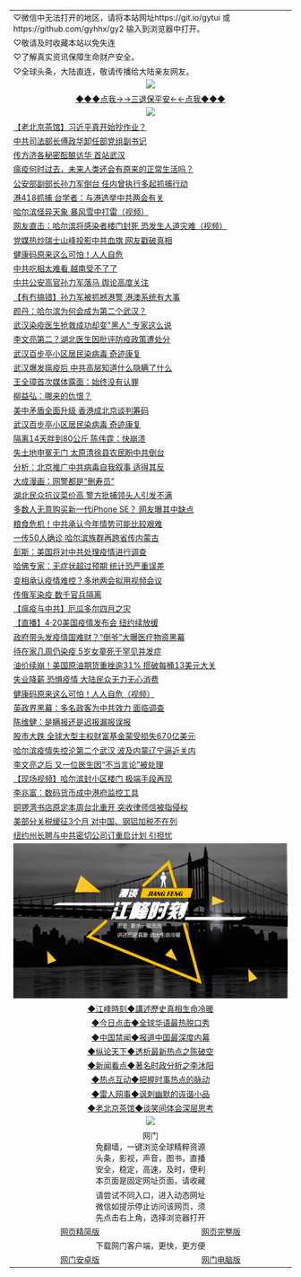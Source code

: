  <table>
<tr>
<td colspan="2" align=left>
♡微信中无法打开的地区，请将本站网址https://git.io/gytui 或 https://github.com/gyhhx/gy2 输入到浏览器中打开。 
 </td>
</tr>
 <tr>
 <td colspan="2" align=left>
♡敬请及时收藏本站以免失连
  <tr>
<td colspan="2" align=left>
♡了解真实资讯保障生命财产安全。
 </td>
   <tr>
<td colspan="2" align=left>
♡全球头条，大陆直连，敬请传播给大陆亲友网友。
 </td>
</tr>

</td>
 </tr>
  <tr>
    <td colspan="2" align=center><img src="https://github.com/gyhhx/image-upload/blob/master/3t%20(1).jpg"></td>
 </tr>
 <tr><td colspan="2" align="center"><a href="https://xfine.casa/oo.aspx?name=ogQuit&key=exgxucyqmkwgvwch&from=gy">◆◆◆点我→→三退保平安←←点我◆◆◆</a></td></tr>
  <tr>
    <td colspan="2" align=center><img src="https://cdn.jsdelivr.net/gh/gyoupiodf/im1/%E7%BD%91%E9%97%A8%E6%96%B0%E9%97%BB1.jpg"></td>
 </tr>

<tr><td colspan="2" align="left"><a href="https://xfine.casa/?name=c1159965&key=exgxucyqmkwgvwch&from=gy">【老北京茶馆】习近平真开始抄作业？</a></td></tr>
<tr><td colspan="2" align="left"><a href="https://xfine.casa/?name=c1159988&key=exgxucyqmkwgvwch&from=gy">中共司法部长傅政华卸任部党组副书记</a></td></tr>
<tr><td colspan="2" align="left"><a href="https://xfine.casa/?name=c1159914&key=exgxucyqmkwgvwch&from=gy">传方济各秘密酝酿访华 首站武汉</a></td></tr>
<tr><td colspan="2" align="left"><a href="https://xfine.casa/?name=c1159963&key=exgxucyqmkwgvwch&from=gy">瘟疫何时过去，未来人类还会有原来的正常生活吗？</a></td></tr>
<tr><td colspan="2" align="left"><a href="https://xfine.casa/?name=c1159973&key=exgxucyqmkwgvwch&from=gy">公安部副部长孙力军倒台 任内曾执行多起抓捕行动</a></td></tr>
<tr><td colspan="2" align="left"><a href="https://xfine.casa/?name=c1159900&key=exgxucyqmkwgvwch&from=gy">港418抓捕 台学者：与港选举中共两会有关</a></td></tr>
<tr><td colspan="2" align="left"><a href="https://xfine.casa/?name=c1159989&key=exgxucyqmkwgvwch&from=gy">哈尔滨怪异天象  暴风雪中打雷（视频）</a></td></tr>
<tr><td colspan="2" align="left"><a href="https://xfine.casa/?name=c1159964&key=exgxucyqmkwgvwch&from=gy">网友直击：哈尔滨将感染者楼门封死  恐发生人道灾难（视频）</a></td></tr>
<tr><td colspan="2" align="left"><a href="https://xfine.casa/?name=c1159990&key=exgxucyqmkwgvwch&from=gy">党媒热炒瑞士山峰投影中共血旗 网友戳破真相</a></td></tr>
<tr><td colspan="2" align="left"><a href="https://xfine.casa/?name=c1160021&key=exgxucyqmkwgvwch&from=gy">健康码原来这么可怕！人人自危</a></td></tr>
<tr><td colspan="2" align="left"><a href="https://xfine.casa/?name=c1160030&key=exgxucyqmkwgvwch&from=gy">中共吃相太难看 越南受不了了</a></td></tr>
<tr><td colspan="2" align="left"><a href="https://xfine.casa/?name=c1159972&key=exgxucyqmkwgvwch&from=gy">中共公安高官孙力军落马 舆论高度关注</a></td></tr>
<tr><td colspan="2" align="left"><a href="https://xfine.casa/?name=c1159960&key=exgxucyqmkwgvwch&from=gy">【有冇搞错】孙力军被抓撼港警 港澳系统有大事</a></td></tr>
<tr><td colspan="2" align="left"><a href="https://xfine.casa/?name=c1159948&key=exgxucyqmkwgvwch&from=gy">颜丹：哈尔滨为何会成为第二个武汉？</a></td></tr>
<tr><td colspan="2" align="left"><a href="https://xfine.casa/?name=c1160034&key=exgxucyqmkwgvwch&from=gy">武汉染疫医生抢救成功却变&quot;黑人&quot; 专家这么说</a></td></tr>
<tr><td colspan="2" align="left"><a href="https://xfine.casa/?name=c1159992&key=exgxucyqmkwgvwch&from=gy">李文亮第二？湖北医生因批评防疫政策遭处分</a></td></tr>
<tr><td colspan="2" align="left"><a href="https://xfine.casa/?name=c1159926&key=exgxucyqmkwgvwch&from=gy">武汉百步亭小区居民染病毒 奇迹康复</a></td></tr>
<tr><td colspan="2" align="left"><a href="https://xfine.casa/?name=c1159943&key=exgxucyqmkwgvwch&from=gy">武汉爆发瘟疫后 中共高层知道什么隐瞒了什么</a></td></tr>
<tr><td colspan="2" align="left"><a href="https://xfine.casa/?name=c1159984&key=exgxucyqmkwgvwch&from=gy">王全璋首次媒体露面：始终没有认罪</a></td></tr>
<tr><td colspan="2" align="left"><a href="https://xfine.casa/?name=c1159930&key=exgxucyqmkwgvwch&from=gy">柳益弘：哪来的仇恨？</a></td></tr>
<tr><td colspan="2" align="left"><a href="https://xfine.casa/?name=c1159932&key=exgxucyqmkwgvwch&from=gy">美中矛盾全面升级 香港成北京谈判筹码</a></td></tr>
<tr><td colspan="2" align="left"><a href="https://xfine.casa/?name=c1160027&key=exgxucyqmkwgvwch&from=gy">武汉百步亭小区居民染病毒 奇迹康复</a></td></tr>
<tr><td colspan="2" align="left"><a href="https://xfine.casa/?name=c1159986&key=exgxucyqmkwgvwch&from=gy">隔离14天胖到80公斤 陈伟霆：快崩溃</a></td></tr>
<tr><td colspan="2" align="left"><a href="https://xfine.casa/?name=c1159909&key=exgxucyqmkwgvwch&from=gy">失土地申冤无门 太原清徐县农民盼中共倒台</a></td></tr>
<tr><td colspan="2" align="left"><a href="https://xfine.casa/?name=c1159910&key=exgxucyqmkwgvwch&from=gy">分析：北京推广中共病毒自我叙事 适得其反</a></td></tr>
<tr><td colspan="2" align="left"><a href="https://xfine.casa/?name=c1159928&key=exgxucyqmkwgvwch&from=gy">大成漫画：网警都是“删寿员”</a></td></tr>
<tr><td colspan="2" align="left"><a href="https://xfine.casa/?name=c1159974&key=exgxucyqmkwgvwch&from=gy">湖北民众抗议菜价高 警方批捕领头人引发不满</a></td></tr>
<tr><td colspan="2" align="left"><a href="https://xfine.casa/?name=c1159935&key=exgxucyqmkwgvwch&from=gy">多数人无意购买新一代iPhone SE？ 网友曝其中缺点</a></td></tr>
<tr><td colspan="2" align="left"><a href="https://xfine.casa/?name=c1160015&key=exgxucyqmkwgvwch&from=gy">粮食危机！中共承认今年情势可能比较艰难</a></td></tr>
<tr><td colspan="2" align="left"><a href="https://xfine.casa/?name=c1160032&key=exgxucyqmkwgvwch&from=gy">一传50人确诊 哈尔滨族群再跨省传内蒙古</a></td></tr>
<tr><td colspan="2" align="left"><a href="https://xfine.casa/?name=c1159982&key=exgxucyqmkwgvwch&from=gy">彭斯：美国将对中共处理疫情进行调查</a></td></tr>
<tr><td colspan="2" align="left"><a href="https://xfine.casa/?name=c1160031&key=exgxucyqmkwgvwch&from=gy">哈佛专家：无症状超过预期 统计恐严重误差</a></td></tr>
<tr><td colspan="2" align="left"><a href="https://xfine.casa/?name=c1159994&key=exgxucyqmkwgvwch&from=gy">变相承认疫情难控？多地两会拟用视频会议</a></td></tr>
<tr><td colspan="2" align="left"><a href="https://xfine.casa/?name=c1159920&key=exgxucyqmkwgvwch&from=gy">传俄军染疫 数千官兵隔离</a></td></tr>
<tr><td colspan="2" align="left"><a href="https://xfine.casa/?name=c1159961&key=exgxucyqmkwgvwch&from=gy">【瘟疫与中共】厄瓜多尔四月之灾</a></td></tr>
<tr><td colspan="2" align="left"><a href="https://xfine.casa/?name=c1159987&key=exgxucyqmkwgvwch&from=gy">【直播】4·20美国疫情发布会 纽约续放缓</a></td></tr>
<tr><td colspan="2" align="left"><a href="https://xfine.casa/?name=c1159995&key=exgxucyqmkwgvwch&from=gy">政府带头发疫情国难财？“倒爷”大曝医疗物资黑幕</a></td></tr>
<tr><td colspan="2" align="left"><a href="https://xfine.casa/?name=c1160033&key=exgxucyqmkwgvwch&from=gy">待在家几周仍染疫 5岁女童死于罕见并发症</a></td></tr>
<tr><td colspan="2" align="left"><a href="https://xfine.casa/?name=c1159916&key=exgxucyqmkwgvwch&from=gy">油价续崩！美国原油期货重挫逾31% 掼破每桶13美元大关</a></td></tr>
<tr><td colspan="2" align="left"><a href="https://xfine.casa/?name=c1159945&key=exgxucyqmkwgvwch&from=gy">失业降薪 恐惧疫情 大陆民众无力无心消费</a></td></tr>
<tr><td colspan="2" align="left"><a href="https://xfine.casa/?name=c1159993&key=exgxucyqmkwgvwch&from=gy">健康码原来这么可怕！人人自危（视频）</a></td></tr>
<tr><td colspan="2" align="left"><a href="https://xfine.casa/?name=c1159954&key=exgxucyqmkwgvwch&from=gy">英政界黑幕：多名政客为中共效力 面临调查</a></td></tr>
<tr><td colspan="2" align="left"><a href="https://xfine.casa/?name=c1159966&key=exgxucyqmkwgvwch&from=gy">陈维健：是瞒报还是迟报漏报误报</a></td></tr>
<tr><td colspan="2" align="left"><a href="https://xfine.casa/?name=c1159921&key=exgxucyqmkwgvwch&from=gy">股市大跌 全球大型主权财富基金蒙受损失670亿美元</a></td></tr>
<tr><td colspan="2" align="left"><a href="https://xfine.casa/?name=c1160024&key=exgxucyqmkwgvwch&from=gy">哈尔滨疫情失控沦第二个武汉 波及内蒙辽宁逼近关内</a></td></tr>
<tr><td colspan="2" align="left"><a href="https://xfine.casa/?name=c1160017&key=exgxucyqmkwgvwch&from=gy">李文亮之后 又一位医生因“不当言论”被处理</a></td></tr>
<tr><td colspan="2" align="left"><a href="https://xfine.casa/?name=c1159941&key=exgxucyqmkwgvwch&from=gy">【现场视频】哈尔滨封小区楼门 极端手段再现</a></td></tr>
<tr><td colspan="2" align="left"><a href="https://xfine.casa/?name=c1159957&key=exgxucyqmkwgvwch&from=gy">李兆富：数码货币成中港府监控工具</a></td></tr>
<tr><td colspan="2" align="left"><a href="https://xfine.casa/?name=c1159915&key=exgxucyqmkwgvwch&from=gy">铜锣湾书店原定本周台北重开 突收律师信被指侵权</a></td></tr>
<tr><td colspan="2" align="left"><a href="https://xfine.casa/?name=c1159936&key=exgxucyqmkwgvwch&from=gy">美部分关税缓征3个月 对中国、钢铝加税不在列</a></td></tr>
<tr><td colspan="2" align="left"><a href="https://xfine.casa/?name=c1159956&key=exgxucyqmkwgvwch&from=gy">纽约州长聘与中共密切公司订重启计划 引担忧</a></td></tr>

 <tr>
   <td colspan="2" align=center><img src="https://github.com/gyoupiodf/im1/blob/master/jf-1.jpg"></td>
  </tr>
   <tr>
   <td colspan="2" align=center> 
<a href="https://xfine.casa/oo.aspx?name=c922850&key=exgxucyqmkwgvwch&from=gy&tag=9877">◆江峰時刻◆講述歷史真相生命冷暖</a><br/>
    </td>
  </tr>
   <tr>
   <td colspan="2" align=center> 
<a href="https://xfine.casa/oo.aspx?name=c816850&key=exgxucyqmkwgvwch&from=gy&tag=9877">◆今日点击◆全球华语最热脱口秀</a><br/>
    </td>
  </tr>
  <tr>
  <td colspan="2" align=center>
<a href="https://xfine.casa/oo.aspx?name=c816860&key=exgxucyqmkwgvwch&from=gy&tag=99733110">◆中国禁闻◆报道中国最深度内幕</a><br/>
   </tr>
  <tr>
     <td colspan="2" align=center>
<a href="https://xfine.casa/oo.aspx?name=c816855&key=exgxucyqmkwgvwch&from=gy&tag=997110">◆纵论天下◆透析最新热点之陈破空</a><br/>
   </tr>
   <tr>
      <td colspan="2" align=center>
<a href="https://xfine.casa/oo.aspx?name=c838308&key=exgxucyqmkwgvwch&from=gy&tag=9973110">◆新闻看点◆著名时政分析之李沐阳</a><br/>
   </tr>
   <tr>
     <td colspan="2" align=center>
<a href="https://xfine.casa/oo.aspx?name=c816852&key=exgxucyqmkwgvwch&from=gy&tag=9733110">◆热点互动◆把握时事热点的脉动</a><br/>
   </tr>
   <tr>
      <td colspan="2" align=center>
<a href="https://xfine.casa/oo.aspx?name=c816694&key=exgxucyqmkwgvwch&from=gy&tag=93310">◆雷人网事◆讽刺幽默的诙谐小品</a><br/>
   </tr>
   <tr>
    <td colspan="2" align=center>
<a href="https://xfine.casa/oo.aspx?name=c816650&key=exgxucyqmkwgvwch&from=gy&tag=9973110">◆老北京茶馆◆谈笑间体会深层思考</a><br/>
   </tr>
 <tr>
    <td colspan="2" align="center"><img src="https://gitlab.com/ogate2/up/raw/master/_/oGate65.jpg"/></td>
  </tr>
  <tr>
    <td colspan="2" align="center">网门<br/>免翻墙，一键浏览全球精粹资源<br/>头条，影视，声音，图书，直播<br/>安全，稳定，高速，及时，便利<br/>本页面是固定网址页面，请收藏</td>
  <tr>
  <tr>
    <td colspan="2" align="center">请尝试不同入口，进入动态网址<br/>微信如提示停止访问该网页，须<br/>先点击右上角，选择浏览器打开</td>
  <tr>  
  <tr>
    <td align="center"><a href="https://gitcdn.xyz/repo/otiny/up/master/show002.htm">网页精简版</a></td>
    <td align="center"><a href="https://gitcdn.xyz/repo/otiny/up/master/show001.htm">网页完整版</a></td>
  </tr>
  <tr>
    <td colspan="2" align="center">下载网门客户端，更快，更方便</td>
  <tr>
  <tr>
    <td align="center"><a href="https://raw.githubusercontent.com/opipe/up/master/oGatea.apk">网门安卓版</a></td>
    <td align="center"><a href="https://raw.githubusercontent.com/opipe/up/master/oGate.zip">网门电脑版</a></td>
  </tr>
</table>
